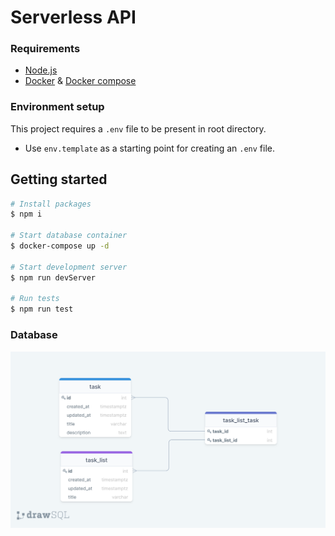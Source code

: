 # Serverless API

### Requirements
* [Node.js](https://nodejs.org/en/download/) 
* [Docker](https://docs.docker.com/desktop/) & [Docker compose](https://docs.docker.com/compose/)

###  Environment setup
This project requires a `.env` file to be present in root directory.
* Use `env.template` as a starting point for creating an `.env` file. 

## Getting started

```bash
# Install packages
$ npm i

# Start database container
$ docker-compose up -d

# Start development server
$ npm run devServer

# Run tests
$ npm run test
```

### Database
![ database schema](./schema.png)